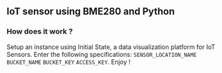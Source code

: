 ## IoT sensor using BME280 and Python

### How does it work ?
Setup an instance using Initial State, a data visualization platform for IoT Sensors. Enter the following specifications:
`SENSOR_LOCATION_NAME` `BUCKET_NAME` `BUCKET_KEY` `ACCESS_KEY`. Enjoy !



